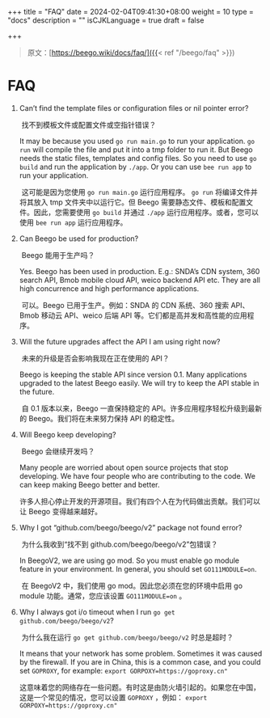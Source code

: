 +++
title = "FAQ"
date = 2024-02-04T09:41:30+08:00
weight = 10
type = "docs"
description = ""
isCJKLanguage = true
draft = false

+++

> 原文：[https://beego.wiki/docs/faq/]({{< ref "/beego/faq" >}})

# FAQ

1. Can’t find the template files or configuration files or nil pointer error?

   ​	找不到模板文件或配置文件或空指针错误？

   It may be because you used `go run main.go` to run your application. `go run` will compile the file and put it into a tmp folder to run it. But Beego needs the static files, templates and config files. So you need to use `go build` and run the application by `./app`. Or you can use `bee run app` to run your application.

   ​	这可能是因为您使用 `go run main.go` 运行应用程序。 `go run` 将编译文件并将其放入 tmp 文件夹中以运行它。但 Beego 需要静态文件、模板和配置文件。因此，您需要使用 `go build` 并通过 `./app` 运行应用程序。或者，您可以使用 `bee run app` 运行应用程序。

2. Can Beego be used for production?

   ​	Beego 能用于生产吗？

   Yes. Beego has been used in production. E.g.: SNDA’s CDN system, 360 search API, Bmob mobile cloud API, weico backend API etc. They are all high concurrence and high performance applications.

   ​	可以。Beego 已用于生产。例如：SNDA 的 CDN 系统、360 搜索 API、Bmob 移动云 API、weico 后端 API 等。它们都是高并发和高性能的应用程序。

3. Will the future upgrades affect the API I am using right now?

   ​	未来的升级是否会影响我现在正在使用的 API？

   Beego is keeping the stable API since version 0.1. Many applications upgraded to the latest Beego easily. We will try to keep the API stable in the future.

   ​	自 0.1 版本以来，Beego 一直保持稳定的 API。许多应用程序轻松升级到最新的 Beego。我们将在未来努力保持 API 的稳定性。

4. Will Beego keep developing?

   ​	Beego 会继续开发吗？

   Many people are worried about open source projects that stop developing. We have four people who are contributing to the code. We can keep making Beego better and better.

   ​	许多人担心停止开发的开源项目。我们有四个人在为代码做出贡献。我们可以让 Beego 变得越来越好。

5. Why I got “github.com/beego/beego/v2” package not found error?

   ​	为什么我收到“找不到 github.com/beego/beego/v2”包错误？

   In BeegoV2, we are using go mod. So you must enable go module feature in your environment. In general, you should set `GO111MODULE=on`.

   ​	在 BeegoV2 中，我们使用 go mod。因此您必须在您的环境中启用 go module 功能。通常，您应该设置 `GO111MODULE=on` 。

6. Why I always got i/o timeout when I run `go get github.com/beego/beego/v2`?

   ​	为什么我在运行 `go get github.com/beego/beego/v2` 时总是超时？

   It means that your network has some problem. Sometimes it was caused by the firewall. If you are in China, this is a common case, and you could set `GOPROXY`, for example: `export GORPOXY=https://goproxy.cn"`

   ​	这意味着您的网络存在一些问题。有时这是由防火墙引起的。如果您在中国，这是一个常见的情况，您可以设置 `GOPROXY` ，例如： `export GORPOXY=https://goproxy.cn"`
